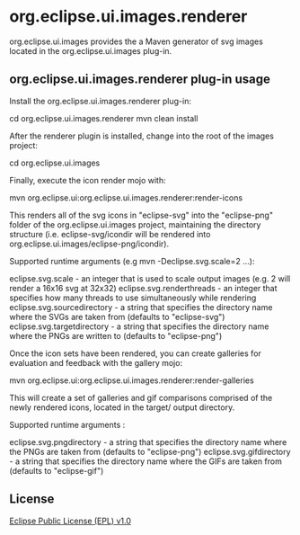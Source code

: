 org.eclipse.ui.images.renderer
==============================

org.eclipse.ui.images provides the a Maven generator of svg images located in the org.eclipse.ui.images plug-in. 

org.eclipse.ui.images.renderer plug-in usage
--------------------------------------------

Install the org.eclipse.ui.images.renderer plug-in:

cd org.eclipse.ui.images.renderer
mvn clean install

After the renderer plugin is installed, change into the root of the images project:

cd org.eclipse.ui.images

Finally, execute the icon render mojo with:

mvn org.eclipse.ui:org.eclipse.ui.images.renderer:render-icons

This renders all of the svg icons in "eclipse-svg" into the "eclipse-png" folder of the org.eclipse.ui.images project, maintaining the directory structure (i.e. eclipse-svg/icondir will be rendered into org.eclipse.ui.images/eclipse-png/icondir).

Supported runtime arguments (e.g mvn -Declipse.svg.scale=2 ...):

eclipse.svg.scale - an integer that is used to scale output images (e.g. 2 will render a 16x16 svg at 32x32)
eclipse.svg.renderthreads - an integer that specifies how many threads to use simultaneously while rendering
eclipse.svg.sourcedirectory - a string that specifies the directory name where the SVGs are taken from (defaults to "eclipse-svg")
eclipse.svg.targetdirectory - a string that specifies the directory name where the PNGs are written to (defaults to "eclipse-png")

Once the icon sets have been rendered, you can create galleries for evaluation and feedback with the gallery mojo:

mvn org.eclipse.ui:org.eclipse.ui.images.renderer:render-galleries

This will create a set of galleries and gif comparisons comprised of the newly rendered icons, located in the target/ output directory.

Supported runtime arguments :

eclipse.svg.pngdirectory - a string that specifies the directory name where the PNGs are taken from (defaults to "eclipse-png")
eclipse.svg.gifdirectory - a string that specifies the directory name where the GIFs are taken from (defaults to "eclipse-gif")

License
-------

[Eclipse Public License (EPL) v1.0][2]

[1]: http://wiki.eclipse.org/Platform_UI
[2]: http://wiki.eclipse.org/EPL
